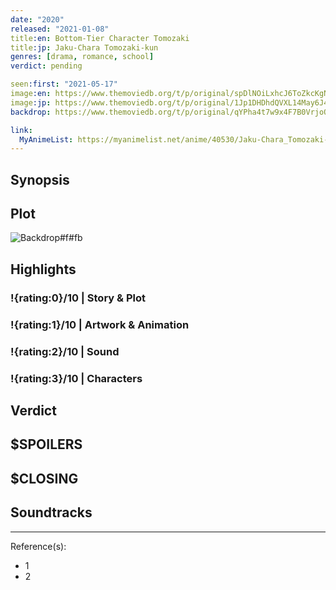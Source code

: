 ```yaml
---
date: "2020"
released: "2021-01-08"
title:en: Bottom-Tier Character Tomozaki
title:jp: Jaku-Chara Tomozaki-kun
genres: [drama, romance, school]
verdict: pending

seen:first: "2021-05-17"
image:en: https://www.themoviedb.org/t/p/original/spDlNOiLxhcJ6ToZkcKgNUDwi3V.jpg
image:jp: https://www.themoviedb.org/t/p/original/1Jp1DHDhdQVXL14May6J4gVMInA.jpg
backdrop: https://www.themoviedb.org/t/p/original/qYPha4t7w9x4F7B0VrjoOeX1Jkz.jpg

link:
  MyAnimeList: https://myanimelist.net/anime/40530/Jaku-Chara_Tomozaki-kun
---
```



## Synopsis

## Plot

![Backdrop#f#fb](https://www.themoviedb.org/t/p/original/xWhkbeNtpdvtmLkknzjbLoBghrA.jpg "Source: TMDB")

## Highlights

### !{rating:0}/10 | Story & Plot

### !{rating:1}/10 | Artwork & Animation

### !{rating:2}/10 | Sound

### !{rating:3}/10 | Characters

## Verdict

## $SPOILERS

## $CLOSING

## Soundtracks

***
Reference(s):

- 1
- 2
